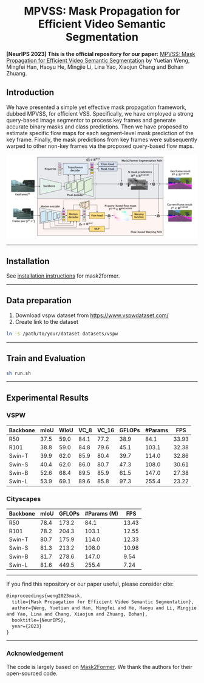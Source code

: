 <h1 align="center">MPVSS: Mask Propagation for Efficient Video Semantic Segmentation</h1>


**[NeurIPS 2023] This is the official repository for our paper:** [MPVSS: Mask Propagation for Efficient Video Semantic Segmentation](https://arxiv.org/abs/2310.18954) by Yuetian Weng, Mingfei Han, Haoyu He, Mingjie Li, Lina Yao, Xiaojun Chang and Bohan Zhuang. 

## Introduction
We have presented a simple yet effective mask propagation framework, dubbed MPVSS, for efficient VSS. Specifically, we have employed a strong query-based image segmentor to process key frames and generate accurate binary masks and class predictions. Then we have proposed to estimate specific flow maps for each segment-level mask prediction of the key frame. Finally, the mask predictions from key frames were subsequently warped to other non-key frames via the proposed query-based flow maps.

![main](pics/main.jpg)

------

## Installation
See [installation instructions](https://github.com/facebookresearch/Mask2Former/blob/main/INSTALL.md) for mask2former.

------

## Data preparation
1. Download vspw dataset from https://www.vspwdataset.com/
2. Create link to the dataset
```bash
ln -s /path/to/your/dataset datasets/vspw
```

------

## Train and Evaluation
```bash
sh run.sh
```

------

## Experimental Results

### VSPW
| Backbone | mIoU | WIoU | VC_8 | VC_16 | GFLOPs | #Params |  FPS  |
| ------ | ---- | ---- | ---- | ----- | ----- | ----- | --- |
|   R50    |  37.5    | 59.0  |  84.1  |  77.2     |  38.9     |  84.1   | 33.93 |
|   R101   | 38.8     |  59.0    |  84.8    | 79.6      |  45.1     |  103.1  | 32.38 |
|  Swin-T  |  39.9    |  62.0    |  85.9    |  80.4     | 39.7     |  114.0  | 32.86 |
|  Swin-S  |  40.4    |  62.0    |  86.0    |  80.7     |  47.3     |  108.0  | 30.61 |
|  Swin-B  |  52.6    |  68.4    |  89.5    |  85.9     |  61.5     |  147.0  | 27.38 |
|  Swin-L  |  53.9    |  69.1    | 89.6     |  85.8     |  97.3     |  255.4  | 23.22 |


### Cityscapes
| Backbone | mIoU | GFLOPs | #Params (M) | FPS   |
| ------ | -- | ---- | --------- | --- |
| R50      | 78.4     |   173.2     | 84.1        | 13.43 |
| R101     |  78.2    |  204.3      | 103.1       | 12.55 |
| Swin-T   |  80.7    |  175.9      | 114.0       | 12.33 |
| Swin-S   |  81.3    |  213.2      | 108.0       | 10.98 |
| Swin-B   | 81.7     |   278.6     | 147.0       | 9.54  |
| Swin-L   |  81.6    |     449.5   | 255.4       | 7.24  |

------

If you find this repository or our paper useful, please consider cite:
```
@inproceedings{weng2023mask,
  title={Mask Propagation for Efficient Video Semantic Segmentation},
  author={Weng, Yuetian and Han, Mingfei and He, Haoyu and Li, Mingjie and Yao, Lina and Chang, Xiaojun and Zhuang, Bohan},
  booktitle={NeurIPS},
  year={2023}
}
```

------

### Acknowledgement

The code is largely based on [Mask2Former](https://github.com/facebookresearch/Mask2Former). We thank the authors for their open-sourced code.
